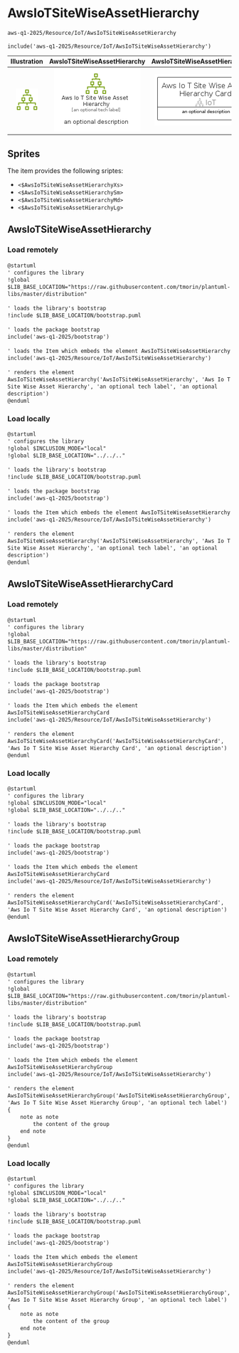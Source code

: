 # AwsIoTSiteWiseAssetHierarchy


```text
aws-q1-2025/Resource/IoT/AwsIoTSiteWiseAssetHierarchy
```

```text
include('aws-q1-2025/Resource/IoT/AwsIoTSiteWiseAssetHierarchy')
```



| Illustration | AwsIoTSiteWiseAssetHierarchy | AwsIoTSiteWiseAssetHierarchyCard | AwsIoTSiteWiseAssetHierarchyGroup |
| :---: | :---: | :---: | :---: |
| ![illustration for Illustration](../../../aws-q1-2025/Resource/IoT/AwsIoTSiteWiseAssetHierarchy.png) | ![illustration for AwsIoTSiteWiseAssetHierarchy](../../../aws-q1-2025/Resource/IoT/AwsIoTSiteWiseAssetHierarchy.Local.png) | ![illustration for AwsIoTSiteWiseAssetHierarchyCard](../../../aws-q1-2025/Resource/IoT/AwsIoTSiteWiseAssetHierarchyCard.Local.png) | ![illustration for AwsIoTSiteWiseAssetHierarchyGroup](../../../aws-q1-2025/Resource/IoT/AwsIoTSiteWiseAssetHierarchyGroup.Local.png) |



## Sprites
The item provides the following sriptes:

- `<$AwsIoTSiteWiseAssetHierarchyXs>`
- `<$AwsIoTSiteWiseAssetHierarchySm>`
- `<$AwsIoTSiteWiseAssetHierarchyMd>`
- `<$AwsIoTSiteWiseAssetHierarchyLg>`





## AwsIoTSiteWiseAssetHierarchy

### Load remotely
```plantuml
@startuml
' configures the library
!global $LIB_BASE_LOCATION="https://raw.githubusercontent.com/tmorin/plantuml-libs/master/distribution"

' loads the library's bootstrap
!include $LIB_BASE_LOCATION/bootstrap.puml

' loads the package bootstrap
include('aws-q1-2025/bootstrap')

' loads the Item which embeds the element AwsIoTSiteWiseAssetHierarchy
include('aws-q1-2025/Resource/IoT/AwsIoTSiteWiseAssetHierarchy')

' renders the element
AwsIoTSiteWiseAssetHierarchy('AwsIoTSiteWiseAssetHierarchy', 'Aws Io T Site Wise Asset Hierarchy', 'an optional tech label', 'an optional description')
@enduml
```

### Load locally
```plantuml
@startuml
' configures the library
!global $INCLUSION_MODE="local"
!global $LIB_BASE_LOCATION="../../.."

' loads the library's bootstrap
!include $LIB_BASE_LOCATION/bootstrap.puml

' loads the package bootstrap
include('aws-q1-2025/bootstrap')

' loads the Item which embeds the element AwsIoTSiteWiseAssetHierarchy
include('aws-q1-2025/Resource/IoT/AwsIoTSiteWiseAssetHierarchy')

' renders the element
AwsIoTSiteWiseAssetHierarchy('AwsIoTSiteWiseAssetHierarchy', 'Aws Io T Site Wise Asset Hierarchy', 'an optional tech label', 'an optional description')
@enduml
```

## AwsIoTSiteWiseAssetHierarchyCard

### Load remotely
```plantuml
@startuml
' configures the library
!global $LIB_BASE_LOCATION="https://raw.githubusercontent.com/tmorin/plantuml-libs/master/distribution"

' loads the library's bootstrap
!include $LIB_BASE_LOCATION/bootstrap.puml

' loads the package bootstrap
include('aws-q1-2025/bootstrap')

' loads the Item which embeds the element AwsIoTSiteWiseAssetHierarchyCard
include('aws-q1-2025/Resource/IoT/AwsIoTSiteWiseAssetHierarchy')

' renders the element
AwsIoTSiteWiseAssetHierarchyCard('AwsIoTSiteWiseAssetHierarchyCard', 'Aws Io T Site Wise Asset Hierarchy Card', 'an optional description')
@enduml
```

### Load locally
```plantuml
@startuml
' configures the library
!global $INCLUSION_MODE="local"
!global $LIB_BASE_LOCATION="../../.."

' loads the library's bootstrap
!include $LIB_BASE_LOCATION/bootstrap.puml

' loads the package bootstrap
include('aws-q1-2025/bootstrap')

' loads the Item which embeds the element AwsIoTSiteWiseAssetHierarchyCard
include('aws-q1-2025/Resource/IoT/AwsIoTSiteWiseAssetHierarchy')

' renders the element
AwsIoTSiteWiseAssetHierarchyCard('AwsIoTSiteWiseAssetHierarchyCard', 'Aws Io T Site Wise Asset Hierarchy Card', 'an optional description')
@enduml
```

## AwsIoTSiteWiseAssetHierarchyGroup

### Load remotely
```plantuml
@startuml
' configures the library
!global $LIB_BASE_LOCATION="https://raw.githubusercontent.com/tmorin/plantuml-libs/master/distribution"

' loads the library's bootstrap
!include $LIB_BASE_LOCATION/bootstrap.puml

' loads the package bootstrap
include('aws-q1-2025/bootstrap')

' loads the Item which embeds the element AwsIoTSiteWiseAssetHierarchyGroup
include('aws-q1-2025/Resource/IoT/AwsIoTSiteWiseAssetHierarchy')

' renders the element
AwsIoTSiteWiseAssetHierarchyGroup('AwsIoTSiteWiseAssetHierarchyGroup', 'Aws Io T Site Wise Asset Hierarchy Group', 'an optional tech label') {
    note as note
        the content of the group
    end note
}
@enduml
```

### Load locally
```plantuml
@startuml
' configures the library
!global $INCLUSION_MODE="local"
!global $LIB_BASE_LOCATION="../../.."

' loads the library's bootstrap
!include $LIB_BASE_LOCATION/bootstrap.puml

' loads the package bootstrap
include('aws-q1-2025/bootstrap')

' loads the Item which embeds the element AwsIoTSiteWiseAssetHierarchyGroup
include('aws-q1-2025/Resource/IoT/AwsIoTSiteWiseAssetHierarchy')

' renders the element
AwsIoTSiteWiseAssetHierarchyGroup('AwsIoTSiteWiseAssetHierarchyGroup', 'Aws Io T Site Wise Asset Hierarchy Group', 'an optional tech label') {
    note as note
        the content of the group
    end note
}
@enduml
```

